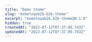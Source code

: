 ```yaml
---
title: "Demo theme"
slug: "mxmotoqab2b-b2b-theme"
excerpt: "mxmotoqab2b.b2b-theme@0.1.0"
hidden: true
createdAt: "2022-07-12T07:37:09.743Z"
updatedAt: "2022-07-12T07:37:09.743Z"
---
```


